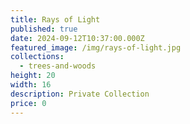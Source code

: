 ```yaml
---
title: Rays of Light
published: true
date: 2024-09-12T10:37:00.000Z
featured_image: /img/rays-of-light.jpg
collections:
  - trees-and-woods
height: 20
width: 16
description: Private Collection
price: 0
---
```

